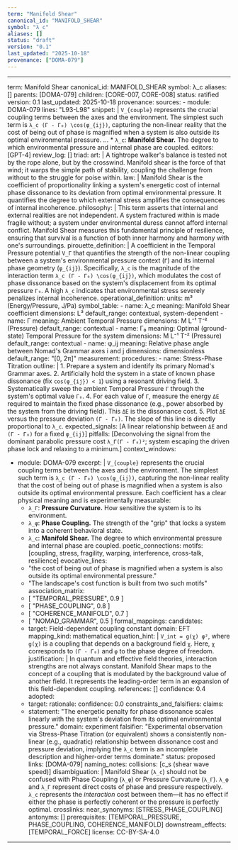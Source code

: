 ```yaml
---
term: "Manifold Shear"
canonical_id: "MANIFOLD_SHEAR"
symbol: "λ_c"
aliases: []
status: "draft"
version: "0.1"
last_updated: "2025-10-18"
provenance: ["DOMA-079"]
---
```


---
term: Manifold Shear
canonical_id: MANIFOLD_SHEAR
symbol: λ_c
aliases: []
parents: [DOMA-079]
children: [CORE-007, CORE-008]
status: ratified
version: 0.1
last_updated: 2025-10-18
provenance:
  sources:
    - module: DOMA-079
      lines: "L93-L98"
      snippet: |
        `V_{couple}` represents the crucial coupling terms between the axes and the environment. The simplest such term is `λ_c (Γ - Γ₀) \cos(φ_{ij})`, capturing the non-linear reality that the cost of being out of phase is magnified when a system is also outside its optimal environmental pressure.
        ...
        *   `λ_c`: **Manifold Shear.** The degree to which environmental pressure and internal phase are coupled.
  editors: [GPT-4]
  review_log: []
triad:
  art: |
    A tightrope walker's balance is tested not by the rope alone, but by the crosswind. Manifold shear is the force of that wind; it warps the simple path of stability, coupling the challenge from without to the struggle for poise within.
  law: |
    Manifold Shear is the coefficient of proportionality linking a system's energetic cost of internal phase dissonance to its deviation from optimal environmental pressure. It quantifies the degree to which external stress amplifies the consequences of internal incoherence.
  philosophy: |
    This term asserts that internal and external realities are not independent. A system fractured within is made fragile without; a system under environmental duress cannot afford internal conflict. Manifold Shear measures this fundamental principle of resilience, ensuring that survival is a function of both inner harmony and harmony with one's surroundings.
pirouette_definition: |
  A coefficient in the Temporal Pressure potential `V_Γ` that quantifies the strength of the non-linear coupling between a system's environmental pressure context (`Γ`) and its internal phase geometry (`φ_{ij}`). Specifically, `λ_c` is the magnitude of the interaction term `λ_c (Γ - Γ₀) \cos(φ_{ij})`, which modulates the cost of phase dissonance based on the system's displacement from its optimal pressure `Γ₀`. A high `λ_c` indicates that environmental stress severely penalizes internal incoherence.
operational_definition:
  units: m³ (Energy/Pressure, J/Pa)
  symbol_table:
    - name: λ_c
      meaning: Manifold Shear coefficient
      dimensions: L³
      default_range: contextual, system-dependent
    - name: Γ
      meaning: Ambient Temporal Pressure
      dimensions: M L⁻¹ T⁻² (Pressure)
      default_range: contextual
    - name: Γ₀
      meaning: Optimal (ground-state) Temporal Pressure for the system
      dimensions: M L⁻¹ T⁻² (Pressure)
      default_range: contextual
    - name: φ_ij
      meaning: Relative phase angle between Nomad's Grammar axes i and j
      dimensions: dimensionless
      default_range: "[0, 2π]"
  measurement:
    procedures:
      - name: Stress-Phase Titration
        outline: |
          1. Prepare a system and identify its primary Nomad's Grammar axes.
          2. Artificially hold the system in a state of known phase dissonance (fix `cos(φ_{ij}) < 1`) using a resonant driving field.
          3. Systematically sweep the ambient Temporal Pressure `Γ` through the system's optimal value `Γ₀`.
          4. For each value of `Γ`, measure the energy `ΔE` required to maintain the fixed phase dissonance (e.g., power absorbed by the system from the driving field). This `ΔE` is the dissonance cost.
          5. Plot `ΔE` versus the pressure deviation `(Γ - Γ₀)`. The slope of this line is directly proportional to `λ_c`.
        expected_signals: [A linear relationship between `ΔE` and `(Γ - Γ₀)` for a fixed `φ_{ij}`]
        pitfalls: [Deconvolving the signal from the dominant parabolic pressure cost `λ_Γ(Γ - Γ₀)²`; system escaping the driven phase lock and relaxing to a minimum.]
context_windows:
  - module: DOMA-079
    excerpt: |
      `V_{couple}` represents the crucial coupling terms between the axes and the environment. The simplest such term is `λ_c (Γ - Γ₀) \cos(φ_{ij})`, capturing the non-linear reality that the cost of being out of phase is magnified when a system is also outside its optimal environmental pressure.
      Each coefficient has a clear physical meaning and is experimentally measurable:
      *   `λ_Γ`: **Pressure Curvature.** How sensitive the system is to its environment.
      *   `λ_φ`: **Phase Coupling.** The strength of the "grip" that locks a system into a coherent behavioral state.
      *   `λ_c`: **Manifold Shear.** The degree to which environmental pressure and internal phase are coupled.
poetic_connections:
  motifs: [coupling, stress, fragility, warping, interference, cross-talk, resilience]
  evocative_lines:
    - "the cost of being out of phase is magnified when a system is also outside its optimal environmental pressure."
    - "The landscape's cost function is built from two such motifs"
  association_matrix:
    - [ "TEMPORAL_PRESSURE", 0.9 ]
    - [ "PHASE_COUPLING", 0.8 ]
    - [ "COHERENCE_MANIFOLD", 0.7 ]
    - [ "NOMAD_GRAMMAR", 0.5 ]
formal_mappings:
  candidates:
    - target: Field-dependent coupling constant
      domain: EFT
      mapping_kind: mathematical
      equation_hint: |
        `V_int = g(χ) φ²`, where `g(χ)` is a coupling that depends on a background field `χ`. Here, `χ` corresponds to `(Γ - Γ₀)` and `φ` to the phase degree of freedom.
      justification: |
        In quantum and effective field theories, interaction strengths are not always constant. Manifold Shear maps to the concept of a coupling that is modulated by the background value of another field. It represents the leading-order term in an expansion of this field-dependent coupling.
      references: []
      confidence: 0.4
  adopted:
    - target:
      rationale:
      confidence: 0.0
constraints_and_falsifiers:
  claims:
    - statement: "The energetic penalty for phase dissonance scales linearly with the system's deviation from its optimal environmental pressure."
      domain: experiment
      falsifier: "Experimental observation via Stress-Phase Titration (or equivalent) shows a consistently non-linear (e.g., quadratic) relationship between dissonance cost and pressure deviation, implying the `λ_c` term is an incomplete description and higher-order terms dominate."
      status: proposed
      links: [DOMA-079]
naming_notes:
  collisions: [c_s (shear wave speed)]
  disambiguation: |
    Manifold Shear (`λ_c`) should not be confused with Phase Coupling (`λ_φ`) or Pressure Curvature (`λ_Γ`). `λ_φ` and `λ_Γ` represent direct costs of phase and pressure respectively. `λ_c` represents the *interaction* cost between them—it has no effect if either the phase is perfectly coherent or the pressure is perfectly optimal.
crosslinks:
  near_synonyms: [STRESS_PHASE_COUPLING]
  antonyms: []
  prerequisites: [TEMPORAL_PRESSURE, PHASE_COUPLING, COHERENCE_MANIFOLD]
  downstream_effects: [TEMPORAL_FORCE]
license: CC-BY-SA-4.0
---